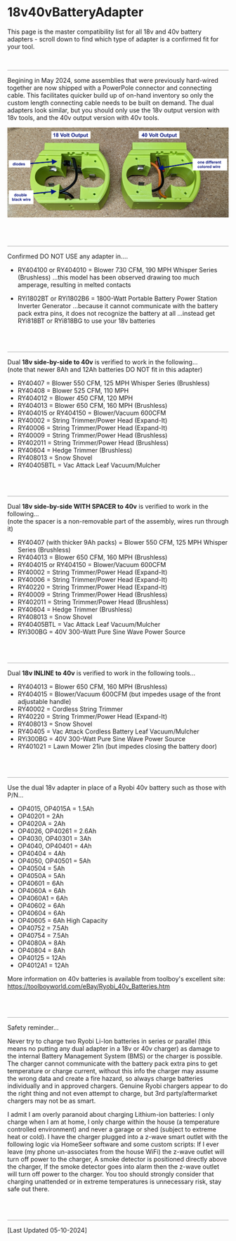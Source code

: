 # 18v40vBatteryAdapter
This page is the master compatibility list for all 18v and 40v battery adapters - scroll down to find which type of adapter is a confirmed fit for your tool.

<br>
<hr style="border: 1px; height: 1px; background: #AAAAAA;">

Begining in May 2024, some assemblies that were previously hard-wired together are now shipped with a PowerPole connector and connecting cable.  This facilitates quicker build up of on-hand inventory so only the custom length connecting cable needs to be built on demand.
The dual adapters look similar, but you should only use the 18v output version with 18v tools, and the 40v output version with 40v tools.

![How to ID dual battery adapter output voltage](https://github.com/JPElectron/18v40vBatteryAdapter/blob/main/How%20to%20ID%20dual%20battery%20adapter%20output%20voltage.jpg?raw=true)

<br>
<br>

<hr style="border: 1px; height: 1px; background: #AAAAAA;">

Confirmed DO NOT USE any adapter in....

   - RY404100 or RY404010 = Blower 730 CFM, 190 MPH Whisper Series (Brushless)
       ...this model has been observed drawing too much amperage, resulting in melted contacts

   - RYi1802BT or RYi1802B6 = 1800-Watt Portable Battery Power Station Inverter Generator
       ...because it cannot communicate with the battery pack extra pins, it does not recognize the battery at all
       ...instead get RYi818BT or RYi818BG to use your 18v batteries
          
<br>
<br>

<hr style="border: 1px; height: 1px; background: #AAAAAA;">

Dual **18v side-by-side to 40v** is verified to work in the following...<br>
(note that newer 8Ah and 12Ah batteries DO NOT fit in this adapter)
 
   - RY40407 = Blower 550 CFM, 125 MPH Whisper Series (Brushless)
   - RY40408 = Blower 525 CFM, 110 MPH
   - RY404012 = Blower 450 CFM, 120 MPH 
   - RY404013 = Blower 650 CFM, 160 MPH (Brushless)
   - RY404015 or RY404150 = Blower/Vacuum 600CFM
   - RY40002 = String Trimmer/Power Head (Expand-It)
   - RY40006 = String Trimmer/Power Head (Expand-It)
   - RY40009 = String Trimmer/Power Head (Brushless)
   - RY402011 = String Trimmer/Power Head (Brushless)
   - RY40604 = Hedge Trimmer (Brushless)
   - RY408013 = Snow Shovel
   - RY40405BTL = Vac Attack Leaf Vacuum/Mulcher

<br>
<br>

<hr style="border: 1px; height: 1px; background: #AAAAAA;">

Dual **18v side-by-side WITH SPACER to 40v** is verified to work in the following...<br>
(note the spacer is a non-removable part of the assembly, wires run through it)

   - RY40407 (with thicker 9Ah packs) = Blower 550 CFM, 125 MPH Whisper Series (Brushless)
   - RY404013 = Blower 650 CFM, 160 MPH (Brushless)
   - RY404015 or RY404150 = Blower/Vacuum 600CFM
   - RY40002 = String Trimmer/Power Head (Expand-It)
   - RY40006 = String Trimmer/Power Head (Expand-It)
   - RY40220 = String Trimmer/Power Head (Expand-It)
   - RY40009 = String Trimmer/Power Head (Brushless)
   - RY402011 = String Trimmer/Power Head (Brushless)
   - RY40604 = Hedge Trimmer (Brushless)
   - RY408013 = Snow Shovel
   - RY40405BTL = Vac Attack Leaf Vacuum/Mulcher
   - RYi300BG = 40V 300-Watt Pure Sine Wave Power Source

<br>
<br>

<hr style="border: 1px; height: 1px; background: #AAAAAA;">

Dual **18v INLINE to 40v** is verified to work in the following tools...

   - RY404013 = Blower 650 CFM, 160 MPH (Brushless)
   - RY404015 = Blower/Vacuum 600CFM (but impedes usage of the front adjustable handle)
   - RY40002 = Cordless String Trimmer
   - RY40220 = String Trimmer/Power Head (Expand-It)
   - RY408013 = Snow Shovel
   - RY40405 = Vac Attack Cordless Battery Leaf Vacuum/Mulcher
   - RYi300BG = 40V 300-Watt Pure Sine Wave Power Source
   - RY401021 = Lawn Mower 21in (but impedes closing the battery door)

<br>
<br>

<hr style="border: 1px; height: 1px; background: #AAAAAA;">

Use the dual 18v adapter in place of a Ryobi 40v battery such as those with P/N...

   - OP4015, OP4015A = 1.5Ah
   - OP40201 = 2Ah
   - OP4020A = 2Ah
   - OP4026, OP40261 = 2.6Ah
   - OP4030, OP40301 = 3Ah
   - OP4040, OP40401 = 4Ah
   - OP40404 = 4Ah
   - OP4050, OP40501 = 5Ah
   - OP40504 = 5Ah
   - OP4050A = 5Ah
   - OP40601 = 6Ah
   - OP4060A = 6Ah
   - OP4060A1 = 6Ah
   - OP40602 = 6Ah
   - OP40604 = 6Ah
   - OP40605 = 6Ah High Capacity
   - OP40752 = 7.5Ah
   - OP40754 = 7.5Ah
   - OP4080A = 8Ah
   - OP40804 = 8Ah
   - OP40125 = 12Ah
   - OP4012A1 = 12Ah

More information on 40v batteries is available from toolboy's excellent site: https://toolboyworld.com/eBay/Ryobi_40v_Batteries.htm

<br>
<br>

<hr style="border: 1px; height: 1px; background: #AAAAAA;">

Safety reminder...

Never try to charge two Ryobi Li-Ion batteries in series or parallel (this means no putting any dual adapter in a 18v or 40v charger) as damage to the internal Battery Management System (BMS) or the charger is possible. The charger cannot communicate with the battery pack extra pins to get temperature or charge current, without this info the charger may assume the wrong data and create a fire hazard, so always charge batteries individually and in approved chargers.  Genuine Ryobi chargers appear to do the right thing and not even attempt to charge, but 3rd party/aftermarket chargers may not be as smart.

I admit I am overly paranoid about charging Lithium-ion batteries: I only charge when I am at home, I only charge within the house (a temperature controlled environment) and never a garage or shed (subject to extreme heat or cold). I have the charger plugged into a z-wave smart outlet with the following logic via HomeSeer software and some custom scripts: If I ever leave (my phone un-associates from the house WiFi) the z-wave outlet will turn off power to the charger, A smoke detector is positioned directly above the charger, If the smoke detector goes into alarm then the z-wave outlet will turn off power to the charger. You too should strongly consider that charging unattended or in extreme temperatures is unnecessary risk, stay safe out there.

<br>
<br>

<hr style="border: 1px; height: 1px; background: #AAAAAA;">

[Last Updated 05-10-2024]
